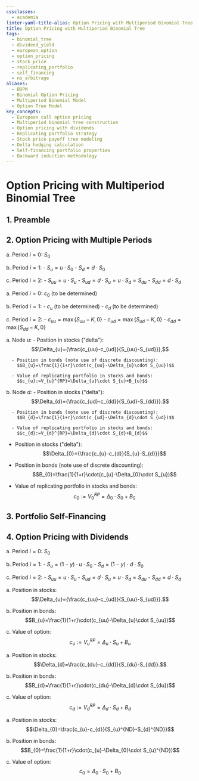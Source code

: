 ```yaml
---
cssclasses:
  - academia
linter-yaml-title-alias: Option Pricing with Multiperiod Binomial Tree
title: Option Pricing with Multiperiod Binomial Tree
tags:
  - binomial_tree
  - dividend_yield
  - european_option
  - option_pricing
  - stock_price
  - replicating_portfolio
  - self_financing
  - no_arbitrage
aliases:
  - BOPM
  - Binomial Option Pricing
  - Multiperiod Binomial Model
  - Option Tree Model
key_concepts:
  - European call option pricing
  - Multiperiod binomial tree construction
  - Option pricing with dividends
  - Replicating portfolio strategy
  - Stock price payoff tree modeling
  - Delta hedging calculation
  - Self-financing portfolio properties
  - Backward induction methodology
---
```


# Option Pricing with Multiperiod Binomial Tree

## 1. Preamble

[^1]: Three periods: $i \in \{0,1,2\}$
[^2]: Stock price in initial period: $S_0$
[^3]: Stock price can either rise or fall by 10% in each subsequent period $i \in \{1,2\}$
[^4]: Discrete compounding per period interest rate: $r$
[^5]: European call option has strike price: $K = S_0$

## 2. Option Pricing with Multiple Periods

[^1]: **Overview**: Construct a replicating portfolio of stocks and bonds that replicates the payoff of the call option.

[^2]: Stock price payoff tree:
   
   a. Period $i = 0$: $S_0$
   
   b. Period $i = 1$:
      - $S_u = u \cdot S_0$
      - $S_d = d \cdot S_0$
   
   c. Period $i = 2$:
      - $S_{uu} = u \cdot S_u$
      - $S_{ud} = d \cdot S_u = u \cdot S_d = S_{du}$
      - $S_{dd} = d \cdot S_d$

[^3]: Call option payoff tree:

   a. Period $i = 0$: $c_0$ (to be determined)
   
   b. Period $i = 1$:
      - $c_u$ (to be determined)
      - $c_d$ (to be determined)
   
   c. Period $i = 2$:
      - $c_{uu} = \max\{S_{uu} - K, 0\}$
      - $c_{ud} = \max\{S_{ud} - K, 0\}$
      - $c_{dd} = \max\{S_{dd} - K, 0\}$

[^4]: Work backwards from final node in the tree to determine option prices ($c_0$, $c_u$, $c_d$).

[^5]: Period $i = 1$:
   
   a. Node $u$:
      - Position in stocks ("delta"):
        $$\Delta_{u}={\frac{c_{uu}-c_{ud}}{S_{uu}-S_{ud}}},$$

      - Position in bonds (note use of discrete discounting):  
        $$B_{u}=\frac{1}{1+r}\cdot(c_{uu}-\Delta_{u}\cdot S_{uu})$$

      - Value of replicating portfolio in stocks and bonds:  
        $$c_{u}:=V_{u}^{RP}=\Delta_{u}\cdot S_{u}+B_{u}$$
   
   b. Node $d$:
      - Position in stocks ("delta"):
        $$\Delta_{d}={\frac{c_{ud}-c_{dd}}{S_{ud}-S_{dd}}}.$$

      - Position in bonds (note use of discrete discounting):
        $$B_{d}=\frac{1}{1+r}\cdot(c_{ud}-\Delta_{d}\cdot S_{ud})$$

      - Value of replicating portfolio in stocks and bonds:
        $$c_{d}:=V_{d}^{RP}=\Delta_{d}\cdot S_{d}+B_{d}$$

[^6]: Period $i = 0$:
   - Position in stocks ("delta"):
     $$\Delta_{0}={\frac{c_{u}-c_{d}}{S_{u}-S_{d}}}$$

   - Position in bonds (note use of discrete discounting):
     $$B_{0}=\frac{1}{1+r}\cdot(c_{u}-\Delta_{0}\cdot S_{u})$$

   - Value of replicating portfolio in stocks and bonds:
     $$c_{0}:=V_{0}^{RP}=\Delta_{0}\cdot S_{0}+B_{0}$$

## 3. Portfolio Self-Financing

[^1]: Compute value of "inherited" portfolio and cost of "current" portfolio.

[^2]: Consider node $u$ at $i = 1$.

[^3]: Value of "inherited" portfolio set up at $i = 0$:
   $$V_{u}^{1}=\Delta_{0}\cdot S_{u}+B_{0}\cdot(1+r)$$

[^4]: Cost of "future" portfolio set up at $i = 1$:
   $$V_{u}^{2}=\Delta_{u}\cdot S_{u}+B_{u}$$

[^5]: **Question**: What is the value of $(V_u[^1] - V_u[^2])$?

## 4. Option Pricing with Dividends

[^1]: **Takeaway**: Stock prices must fall in response to dividends.

[^2]: Stock price payoff tree with dividend yield $y$ at period $t = 1$:
   
   a. Period $i = 0$: $S_0$
   
   b. Period $i = 1$:
      - $S_u = (1 - y) \cdot u \cdot S_0$
      - $S_d = (1 - y) \cdot d \cdot S_0$
   
   c. Period $i = 2$:
      - $S_{uu} = u \cdot S_u$
      - $S_{ud} = d \cdot S_u = u \cdot S_d = S_{du}$
      - $S_{dd} = d \cdot S_d$

[^3]: Note that the tree is recombining at period $i = 2$, i.e. $S_{ud} = S_{du}$

[^4]: Follow the same steps as before to compute option prices.

[^5]: Consider node $u$ at period $i = 1$:
   
   a. Position in stocks:
      $$\Delta_{u}={\frac{c_{uu}-c_{ud}}{S_{uu}-S_{ud}}}.$$
   
   b. Position in bonds:
      $$B_{u}=\frac{1}{1+r}\cdot(c_{uu}-\Delta_{u}\cdot S_{uu})$$
   
   c. Value of option:
      $$c_u := V_u^{RP} = \Delta_u \cdot S_u + B_u$$

[^6]: Consider node $d$ at period $i = 1$:
   
   a. Position in stocks:
      $$\Delta_{d}=\frac{c_{du}-c_{dd}}{S_{du}-S_{dd}}.$$
   
   b. Position in bonds:
      $$B_{d}=\frac{1}{1+r}\cdot(c_{du}-\Delta_{d}\cdot S_{du})$$
   
   c. Value of option:
      $$c_{d}:=V_{d}^{RP}=\Delta_{d}\cdot S_{d}+B_{d}$$

[^7]: Use stock prices without dividend at period $i = 1$, namely $S_u^{ND} = u \cdot S_0$ and $S_d^{ND} = d \cdot S_0$, when pricing options at the initial period $i = 0$.
   
   a. Position in stocks:
      $$\Delta_{0}=\frac{c_{u}-c_{d}}{S_{u}^{ND}-S_{d}^{ND}}$$
   
   b. Position in bonds:
      $$B_{0}=\frac{1}{1+r}\cdot(c_{u}-\Delta_{0}\cdot S_{u}^{ND})$$
   
   c. Value of option:
      $$c_{0}=\Delta_{0}\cdot S_{0}+B_{0}$$
